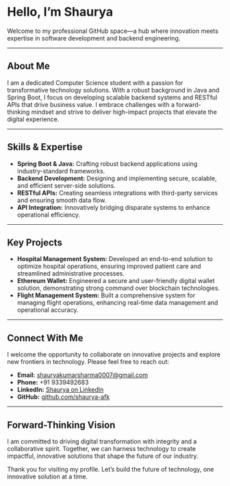# Hello, I’m Shaurya

Welcome to my professional GitHub space—a hub where innovation meets expertise in software development and backend engineering.

---

## About Me

I am a dedicated Computer Science student with a passion for transformative technology solutions. With a robust background in Java and Spring Boot, I focus on developing scalable backend systems and RESTful APIs that drive business value. I embrace challenges with a forward-thinking mindset and strive to deliver high-impact projects that elevate the digital experience.

---

## Skills & Expertise

- **Spring Boot & Java:** Crafting robust backend applications using industry-standard frameworks.
- **Backend Development:** Designing and implementing secure, scalable, and efficient server-side solutions.
- **RESTful APIs:** Creating seamless integrations with third-party services and ensuring smooth data flow.
- **API Integration:** Innovatively bridging disparate systems to enhance operational efficiency.

---

## Key Projects

- **Hospital Management System:** Developed an end-to-end solution to optimize hospital operations, ensuring improved patient care and streamlined administrative processes.
- **Ethereum Wallet:** Engineered a secure and user-friendly digital wallet solution, demonstrating strong command over blockchain technologies.
- **Flight Management System:** Built a comprehensive system for managing flight operations, enhancing real-time data management and operational accuracy.

---

## Connect With Me

I welcome the opportunity to collaborate on innovative projects and explore new frontiers in technology. Please feel free to reach out:

- **Email:** [shauryakumarsharma0007@gmail.com](mailto:shauryakumarsharma0007@gmail.com)
- **Phone:** +91 9339492683
- **LinkedIn:** [Shaurya on LinkedIn](https://www.linkedin.com/in/shaurya-afk/)
- **GitHub:** [github.com/shaurya-afk](https://github.com/shaurya-afk)

---

## Forward-Thinking Vision

I am committed to driving digital transformation with integrity and a collaborative spirit. Together, we can harness technology to create impactful, innovative solutions that shape the future of our industry.

Thank you for visiting my profile. Let’s build the future of technology, one innovative solution at a time.
